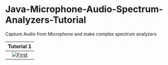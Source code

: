 # Java-Microphone-Audio-Spectrum-Analyzers-Tutorial
Capture Audio from Microphone and make complex spectrum analyzers

| Tutorial 1|
|:-:|
| [![First](http://img.youtube.com/vi/6r9Wu_OUbPc/0.jpg)](https://www.youtube.com/watch?v=6r9Wu_OUbPc)  |
